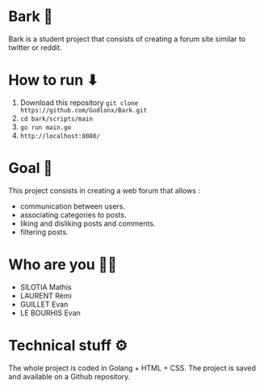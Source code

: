 # Bark 🐶
Bark is a student project that consists of creating a forum site similar to twitter or reddit.



# How to run ⬇
1. Download this repository `git clone https://github.com/Godlonx/Bark.git`
2. `cd bark/scripts/main` 
3. `go run main.go`
4. `http://localhost:8080/`



# Goal 🎯
This project consists in creating a web forum that allows :

- communication between users.
- associating categories to posts.
- liking and disliking posts and comments.
- filtering posts.



# Who are you 👨‍💻
- SILOTIA Mathis
- LAURENT Rémi
- GUILLET Evan
- LE BOURHIS Evan



# Technical stuff ⚙️
The whole project is coded in Golang + HTML + CSS. The project is saved and available on a Github repository.
